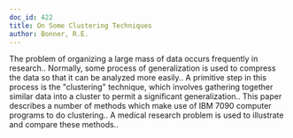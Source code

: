 ```yaml
---
doc_id: 422
title: On Some Clustering Techniques
author: Bonner, R.E.
---
```


The problem of organizing a large mass of data occurs frequently in 
research.. Normally, some process of generalization is used to compress the 
data so that it can be analyzed more easily.. A primitive step in this process 
is the "clustering" technique, which involves gathering together similar data 
into a cluster to permit a significant generalization..
   This paper describes a number of methods which make use of IBM 7090 computer
programs to do clustering.. A medical research problem is used to illustrate
and compare these methods..